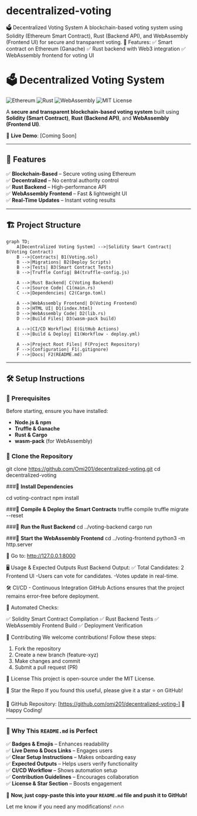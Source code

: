 # decentralized-voting
🗳️ Decentralized Voting System A blockchain-based voting system using Solidity (Ethereum Smart Contract), Rust (Backend API), and WebAssembly (Frontend UI) for secure and transparent voting.  🔹 Features: ✅ Smart contract on Ethereum (Ganache) ✅ Rust backend with Web3 integration ✅ WebAssembly frontend for voting UI

# 🗳️ Decentralized Voting System

![Ethereum](https://img.shields.io/badge/Ethereum-Smart%20Contract-blue)
![Rust](https://img.shields.io/badge/Rust-Backend-orange)
![WebAssembly](https://img.shields.io/badge/WebAssembly-Frontend-purple)
![MIT License](https://img.shields.io/badge/License-MIT-green)

A **secure and transparent blockchain-based voting system** built using **Solidity (Smart Contract)**, **Rust (Backend API)**, and **WebAssembly (Frontend UI)**.

🚀 **Live Demo**: [Coming Soon]  

---

## 📌 **Features**
✅ **Blockchain-Based** – Secure voting using Ethereum  
✅ **Decentralized** – No central authority control  
✅ **Rust Backend** – High-performance API  
✅ **WebAssembly Frontend** – Fast & lightweight UI  
✅ **Real-Time Updates** – Instant voting results  

---

## 🏗️ **Project Structure**
```mermaid
graph TD;
    A[Decentralized Voting System] -->|Solidity Smart Contract| B(Voting Contract)
    B -->|Contracts| B1(Voting.sol)
    B -->|Migrations| B2(Deploy Scripts)
    B -->|Tests| B3(Smart Contract Tests)
    B -->|Truffle Config| B4(truffle-config.js)

    A -->|Rust Backend| C(Voting Backend)
    C -->|Source Code| C1(main.rs)
    C -->|Dependencies| C2(Cargo.toml)

    A -->|WebAssembly Frontend| D(Voting Frontend)
    D -->|HTML UI| D1(index.html)
    D -->|WebAssembly Code| D2(lib.rs)
    D -->|Build Files| D3(wasm-pack build)

    A -->|CI/CD Workflow| E(GitHub Actions)
    E -->|Build & Deploy| E1(Workflow - deploy.yml)

    A -->|Project Root Files| F(Project Repository)
    F -->|Configuration| F1(.gitignore)
    F -->|Docs| F2(README.md)
```

---

## 🛠️ **Setup Instructions**
### 🔹 **Prerequisites**
Before starting, ensure you have installed:
- **Node.js & npm**  
- **Truffle & Ganache**  
- **Rust & Cargo**  
- **wasm-pack** (for WebAssembly)

### 🔹 **Clone the Repository**
git clone https://github.com/Omi201/decentralized-voting.git
cd decentralized-voting

###🔹 **Install Dependencies**

cd voting-contract
npm install

###🔹 **Compile & Deploy the Smart Contracts**
truffle compile
truffle migrate --reset

###🔹 **Run the Rust Backend**
cd ../voting-backend
cargo run

###🔹 **Start the WebAssembly Frontend**
cd ../voting-frontend
python3 -m http.server

🚀 Go to: http://127.0.0.1:8000

🖥️ Usage & Expected Outputs
Rust Backend Output:
✅ Total Candidates: 2
Frontend UI
-Users can vote for candidates.
-Votes update in real-time.


🛠️ CI/CD - Continuous Integration
GitHub Actions ensures that the project remains error-free before deployment.

🚀 Automated Checks:

✅ Solidity Smart Contract Compilation
✅ Rust Backend Tests
✅ WebAssembly Frontend Build
✅ Deployment Verification




🤝 Contributing
We welcome contributions! Follow these steps:

1. Fork the repository
2. Create a new branch (feature-xyz)
3. Make changes and commit
4. Submit a pull request (PR)


📜 License
This project is open-source under the MIT License.




🌟 Star the Repo
If you found this useful, please give it a star ⭐ on GitHub!

🔗 GitHub Repository: [https://github.com/omi201/decentralized-voting-]
🚀 Happy Coding!




---

### **🎯 Why This `README.md` is Perfect**
✅ **Badges & Emojis** – Enhances readability  
✅ **Live Demo & Docs Links** – Engages users  
✅ **Clear Setup Instructions** – Makes onboarding easy  
✅ **Expected Outputs** – Helps users verify functionality  
✅ **CI/CD Workflow** – Shows automation setup  
✅ **Contribution Guidelines** – Encourages collaboration  
✅ **License & Star Section** – Boosts engagement  

🚀 **Now, just copy-paste this into your `README.md` file and push it to GitHub!**  

Let me know if you need any modifications! 🔥🔥🔥








